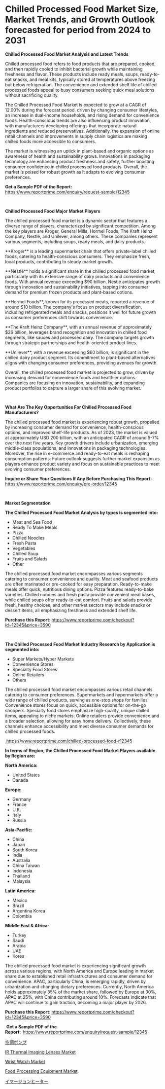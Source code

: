 <p><h1>Chilled Processed Food Market Size, Market Trends, and Growth Outlook forecasted for period from 2024 to 2031</h1></p><p><strong>Chilled Processed Food Market Analysis and Latest Trends</strong></p>
<p><p>Chilled processed food refers to food products that are prepared, cooked, and then rapidly cooled to inhibit bacterial growth while maintaining freshness and flavor. These products include ready meals, soups, ready-to-eat snacks, and meal kits, typically stored at temperatures above freezing but below refrigeration. The convenience and extended shelf life of chilled processed foods appeal to busy consumers seeking quick meal solutions without sacrificing quality.</p><p>The Chilled Processed Food Market is expected to grow at a CAGR of 12.00% during the forecast period, driven by changing consumer lifestyles, an increase in dual-income households, and rising demand for convenience foods. Health-conscious trends are also influencing product innovation, with manufacturers developing offerings that incorporate natural ingredients and reduced preservatives. Additionally, the expansion of online retail channels and improvements in supply chain logistics are making chilled foods more accessible to consumers. </p><p>The market is witnessing an uptick in plant-based and organic options as awareness of health and sustainability grows. Innovations in packaging technology are enhancing product freshness and safety, further boosting consumer confidence in chilled processed food products. Overall, the market is poised for robust growth as it adapts to evolving consumer preferences.</p></p>
<p><strong>Get a Sample PDF of the Report:&nbsp;</strong> <a href="https://www.reportprime.com/enquiry/request-sample/12345">https://www.reportprime.com/enquiry/request-sample/12345</a></p>
<p>&nbsp;</p>
<p><strong>Chilled Processed Food Major Market Players</strong></p>
<p><p>The chilled processed food market is a dynamic sector that features a diverse range of players, characterized by significant competition. Among the key players are Kroger, General Mills, Hormel Foods, The Kraft Heinz Company, Nestlé, and Unilever, among others. These companies represent various segments, including soups, ready meals, and dairy products.</p><p>**Kroger** is a leading supermarket chain that offers private-label chilled foods, catering to health-conscious consumers. They emphasize fresh, local products, contributing to steady market growth. </p><p>**Nestlé** holds a significant share in the chilled processed food market, particularly with its extensive range of dairy products and convenience foods. With annual revenue exceeding $90 billion, Nestlé anticipates growth through innovation and sustainability initiatives, tapping into consumer demand for premium frozen products and plant-based options.</p><p>**Hormel Foods**, known for its processed meats, reported a revenue of around $10 billion. The company's focus on product diversification, including refrigerated meals and snacks, positions it well for future growth as consumer preferences shift towards convenience.</p><p>**The Kraft Heinz Company**, with an annual revenue of approximately $26 billion, leverages brand recognition and innovation in chilled food segments, like sauces and processed dairy. The company targets growth through strategic partnerships and health-oriented product lines.</p><p>**Unilever**, with a revenue exceeding $60 billion, is significant in the chilled dairy product segment. Its commitment to plant-based alternatives aligns with changing consumer preferences, providing avenues for growth.</p><p>Overall, the chilled processed food market is projected to grow, driven by increasing demand for convenience foods and healthier options. Companies are focusing on innovation, sustainability, and expanding product portfolios to capture a larger share of this evolving market.</p></p>
<p>&nbsp;</p>
<p><strong>What Are The Key Opportunities For Chilled Processed Food Manufacturers?</strong></p>
<p><p>The chilled processed food market is experiencing robust growth, propelled by increasing consumer demand for convenience, health-conscious options, and improved shelf-life products. As of 2023, the market is valued at approximately USD 200 billion, with an anticipated CAGR of around 5-7% over the next five years. Key growth drivers include urbanization, emerging middle-class populations, and innovations in packaging technologies. Moreover, the rise in e-commerce and ready-to-eat meals is reshaping consumption patterns. Future outlook suggests further market expansion as players enhance product variety and focus on sustainable practices to meet evolving consumer preferences.</p></p>
<p><strong>Inquire or Share Your Questions If Any Before Purchasing This Report:</strong> <a href="https://www.reportprime.com/enquiry/pre-order/12345">https://www.reportprime.com/enquiry/pre-order/12345</a></p>
<p>&nbsp;</p>
<p><strong>Market Segmentation</strong></p>
<p><strong>The Chilled Processed Food Market Analysis by types is segmented into:</strong></p>
<p><ul><li>Meat and Sea Food</li><li>Ready To Make Meals</li><li>Pizza</li><li>Chilled Noodles</li><li>Fresh Pasta</li><li>Vegetables</li><li>Chilled Soup</li><li>Fruits and Salads</li><li>Other</li></ul></p>
<p><p>The chilled processed food market encompasses various segments catering to consumer convenience and quality. Meat and seafood products are often marinated or pre-cooked for easy preparation. Ready-to-make meals offer quick, nutritious dining options. Pizza features ready-to-bake varieties. Chilled noodles and fresh pasta provide convenient meal bases, while chilled soups offer ready-to-eat comfort. Fruits and salads provide fresh, healthy choices, and other market sectors may include snacks or dessert items, all emphasizing freshness and extended shelf life.</p></p>
<p><strong>Purchase this Report:&nbsp;</strong><a href="https://www.reportprime.com/checkout?id=12345&price=3590">https://www.reportprime.com/checkout?id=12345&price=3590</a></p>
<p>&nbsp;</p>
<p><strong>The Chilled Processed Food Market Industry Research by Application is segmented into:</strong></p>
<p><ul><li>Super Markets/Hyper Markets</li><li>Convenience Stores</li><li>Specialty Food Stores</li><li>Online Retailers</li><li>Others</li></ul></p>
<p><p>The chilled processed food market encompasses various retail channels catering to consumer preferences. Supermarkets and hypermarkets offer a wide range of chilled products, serving as one-stop shops for families. Convenience stores focus on quick, accessible options for on-the-go shoppers. Specialty food stores emphasize high-quality, unique chilled items, appealing to niche markets. Online retailers provide convenience and a broader selection, allowing for easy home delivery. Collectively, these channels enhance accessibility and meet diverse consumer demands for chilled processed foods.</p></p>
<p><a href="https://www.reportprime.com/chilled-processed-food-r12345">&nbsp;https://www.reportprime.com/chilled-processed-food-r12345</a></p>
<p><strong>In terms of Region, the Chilled Processed Food Market Players available by Region are:</strong></p>
<p>
    <p> <strong> North America: </strong>
        <ul>
            <li>United States</li>
            <li>Canada</li>
        </ul>
        </p> 
    <p> <strong> Europe: </strong>
        <ul>
            <li>Germany</li>
            <li>France</li>
            <li>U.K.</li>
            <li>Italy</li>
            <li>Russia</li>
        </ul>
        </p> 
    <p> <strong> Asia-Pacific: </strong>
        <ul>
            <li>China</li>
            <li>Japan</li>
            <li>South Korea</li>
            <li>India</li>
            <li>Australia</li>
            <li>China Taiwan</li>
            <li>Indonesia</li>
            <li>Thailand</li>
            <li>Malaysia</li>
        </ul>
        </p> 
    <p> <strong> Latin America: </strong>
        <ul>
            <li>Mexico</li>
            <li>Brazil</li>
            <li>Argentina Korea</li>
            <li>Colombia</li>
        </ul>
        </p> 
    <p> <strong> Middle East & Africa: </strong>
        <ul>
            <li>Turkey</li>
            <li>Saudi</li>
            <li>Arabia</li>
            <li>UAE</li>
            <li>Korea</li>
        </ul>
    </p>
    </p>
<p><p>The chilled processed food market is experiencing significant growth across various regions, with North America and Europe leading in market share due to established retail infrastructures and consumer demand for convenience. APAC, particularly China, is emerging rapidly, driven by urbanization and changing dietary preferences. Currently, North America holds approximately 35% of the market share, followed by Europe at 30%, APAC at 25%, with China contributing around 10%. Forecasts indicate that APAC will continue to gain traction, becoming a major player by 2026.</p></p>
<p><strong>Purchase this Report: </strong><a href="https://www.reportprime.com/checkout?id=12345&price=3590">https://www.reportprime.com/checkout?id=12345&price=3590</a></p>
<p>&nbsp;<strong>Get a Sample PDF of the Report:&nbsp;&nbsp;</strong><a href="https://www.reportprime.com/enquiry/request-sample/12345">https://www.reportprime.com/enquiry/request-sample/12345</a></p>
<p><strong></strong></p>
<p><p><a href="https://medium.com/@charm854/%E3%82%B0%E3%83%AD%E3%83%BC%E3%83%90%E3%83%ABhvac%E3%83%9D%E3%83%B3%E3%83%97%E6%A5%AD%E7%95%8C%E8%AA%BF%E6%9F%BB%E5%A0%B1%E5%91%8A%E6%9B%B8-%E7%AB%B6%E4%BA%89%E7%8A%B6%E6%B3%81-%E5%B8%82%E5%A0%B4%E8%A6%8F%E6%A8%A1-%E5%9C%B0%E5%9F%9F%E5%88%A5%E7%8A%B6%E6%B3%81%E3%81%A8%E4%BA%88%E6%B8%AC%E8%A6%8B%E9%80%9A%E3%81%97-2024%E5%B9%B4-2031%E5%B9%B4-875d30ffbcd6">空調ポンプ</a></p><p><a href="https://issuu.com/reportprime-2/docs/ir-thermal-imaging-lenses-market-si_4ece81ff56ff2e">IR Thermal Imaging Lenses Market</a></p><p><a href="https://www.linkedin.com/pulse/global-wrist-watch-market-sector-types-applications-player-strategies-1cjpf?trackingId=9B45OlsPTT29uGKabDepAg%3D%3D">Wrist Watch Market</a></p><p><a href="https://medium.com/@kelleebernier1851/food-processing-equipment-market-size-share-competitive-landscape-and-trend-analysis-report-by-ffb9cfca3001">Food Processing Equipment Market</a></p><p><a href="https://medium.com/@charm854/%E6%B5%B8%E6%BC%AC%E3%83%92%E3%83%BC%E3%82%BF%E3%83%BC%E5%B8%82%E5%A0%B4%E3%81%AE%E5%B1%95%E6%9C%9B-%E5%AE%8C%E5%85%A8%E3%81%AA%E7%94%A3%E6%A5%AD%E5%88%86%E6%9E%90-2024%E5%B9%B4%E3%81%8B%E3%82%892031%E5%B9%B4%E3%81%BE%E3%81%A7-92756577308c">イマージョンヒーター</a></p></p>